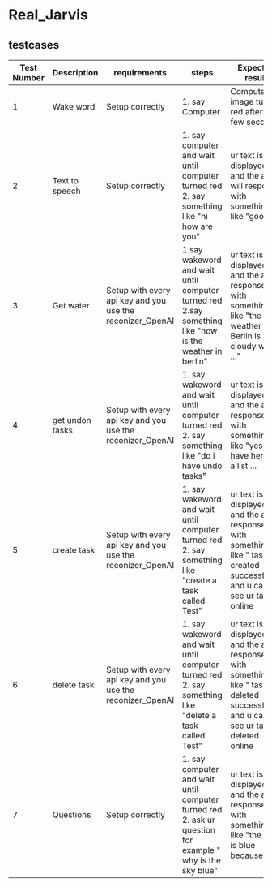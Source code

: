 # Real_Jarvis



## testcases

Test Number | Description | requirements | steps | Expected result | test result | date | notice
------------| ------------| -----------  | ----- | --------------- | ------------| ---- | ------
1 | Wake word | Setup correctly | 1. say Computer | Computer image turns red after a few seconds| ✓ | 28.06.23| -
2 | Text to speech | Setup correctly | 1. say computer and wait until computer turned red 2. say something like "hi how are you" | ur text is displayed and the ai will respond with something like "good" | ✓ | 28.06.23 | -
3 | Get water | Setup with every api key and you use the reconizer_OpenAI | 1.say wakeword and wait until computer turned red 2.say something like "how is the weather in berlin"| ur text is displayed and the ai response with something like "the weather in Berlin is cloudy with ..." | ✓ | 28.06.23 | -
4 | get undon tasks | Setup with every api key and you use the reconizer_OpenAI | 1. say wakeword and wait until computer turned red 2. say something like "do i have undo tasks" | ur text is displayed and the ai response with something like "yes u have here is a list ...| ✓ | 28.06.23 | -
5 | create task | Setup with every api key and you use the reconizer_OpenAI |  1. say wakeword and wait until computer turned red 2. say something like "create a task called Test"| ur text is displayed and the ai response with something like " task created successfully" and u can see ur task online| ✓ | 28.06.23| -
6 | delete task | Setup with every api key and you use the reconizer_OpenAI |  1. say wakeword and wait until computer turned red 2. say something like "delete a task called Test"| ur text is displayed and the ai response with something like " task deleted successfully" and u can see ur task is deleted online| ✓ | 28.06.23| -
7 | Questions | Setup correctly | 1. say computer and wait until computer turned red 2. ask ur question for example " why is the sky blue"| ur text is displayed and the ai response with something like "the sky is blue because..." | ✓ | 28.06.23| -